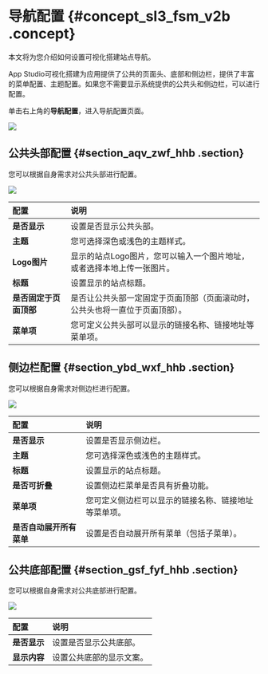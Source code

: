 # 导航配置 {#concept_sl3_fsm_v2b .concept}

本文将为您介绍如何设置可视化搭建站点导航。

App Studio可视化搭建为应用提供了公共的页面头、底部和侧边栏，提供了丰富的菜单配置、主题配置。如果您不需要显示系统提供的公共头和侧边栏，可以进行配置。

单击右上角的**导航配置**，进入导航配置页面。

![](http://static-aliyun-doc.oss-cn-hangzhou.aliyuncs.com/assets/img/17767/15609185459713_zh-CN.png)

## 公共头部配置 {#section_aqv_zwf_hhb .section}

您可以根据自身需求对公共头部进行配置。

![](http://static-aliyun-doc.oss-cn-hangzhou.aliyuncs.com/assets/img/17767/156091854542216_zh-CN.png)

|配置|说明|
|:-|:-|
|**是否显示**|设置是否显示公共头部。|
|**主题**|您可选择深色或浅色的主题样式。|
|**Logo图片**|显示的站点Logo图片，您可以输入一个图片地址，或者选择本地上传一张图片。|
|**标题**|设置显示的站点标题。|
|**是否固定于页面顶部**|是否让公共头部一定固定于页面顶部（页面滚动时，公共头也将一直位于页面顶部）。|
|**菜单项**|您可定义公共头部可以显示的链接名称、链接地址等菜单项。|

## 侧边栏配置 {#section_ybd_wxf_hhb .section}

您可以根据自身需求对侧边栏进行配置。

![](http://static-aliyun-doc.oss-cn-hangzhou.aliyuncs.com/assets/img/17767/156091854542218_zh-CN.png)

|配置|说明|
|:-|:-|
|**是否显示**|设置是否显示侧边栏。|
|**主题**|您可选择深色或浅色的主题样式。|
|**标题**|设置显示的站点标题。|
|**是否可折叠**|设置侧边栏菜单是否具有折叠功能。|
|**菜单项**|您可定义侧边栏可以显示的链接名称、链接地址等菜单项。|
|**是否自动展开所有菜单**|设置是否自动展开所有菜单（包括子菜单）。|

## 公共底部配置 {#section_gsf_fyf_hhb .section}

您可以根据自身需求对公共底部进行配置。

![](http://static-aliyun-doc.oss-cn-hangzhou.aliyuncs.com/assets/img/17767/156091854642220_zh-CN.png)

|配置|说明|
|:-|:-|
|**是否显示**|设置是否显示公共底部。|
|**显示内容**|设置公共底部的显示文案。|

